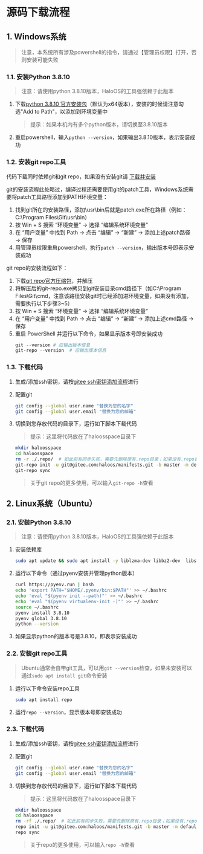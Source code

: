 # 源码下载流程
## 1. Windows系统
> 注意，本系统所有涉及powershell的指令，请通过【管理员权限】打开，否则安装可能失败
### 1.1. 安装Python 3.8.10
> 注意：请使用python 3.8.10版本，HaloOS的工具强依赖于此版本

1. 下载[python 3.8.10 官方安装包](https://www.python.org/ftp/python/3.8.10/python-3.8.10-amd64.exe)（默认为x64版本），安装的时候请注意勾选"Add to Path"，以添加到环境变量中

    > 提示：如果本机内有多个python版本，请切换至3.8.10版本
2. 重启powershell，输入`python --version`，如果输出3.8.10版本，表示安装成功
### 1.2. 安装git repo工具
代码下载同时依赖git和git repo，如果没有安装git请 [下载并安装](https://git-scm.com/downloads/win)

git的安装流程此处略过，编译过程还需要使用git的patch工具，Windows系统需要将patch工具路径添加到PATH环境变量：
1. 找到git所在的安装路径，添加\usr\bin后就是patch.exe所在路径（例如：C:\Program Files\Git\usr\bin）
2. 按 Win + S 搜索 “环境变量” → 选择 “编辑系统环境变量”
3. 在 “用户变量” 中找到 Path → 点击 “编辑” → “新建” → 添加上述patch路径 → 保存
4. 用管理员权限重启powershell，执行`patch --version`，输出版本号即表示安装成功

git repo的安装流程如下：
1. 下载[git repo官方压缩包](https://git-repo.info/releases/v0.7.8/git-repo-0.7.8-Windows-64.zip)，并解压
2. 将解压后的git-repo.exe拷贝到git安装目录cmd路径下（如C:\Program Files\Git\cmd，注意该路径安装git时已经添加进环境变量，如果没有添加，需要执行以下步骤3~5）
3. 按 Win + S 搜索 “环境变量” → 选择 “编辑系统环境变量”
4. 在 “用户变量” 中找到 Path → 点击 “编辑” → “新建” → 添加上述cmd路径 → 保存
5. 重启 PowerShell 并运行以下命令，如果显示版本号即安装成功
    ```powershell
    git --version # 应输出版本信息  
    git-repo --version  # 应输出版本信息  
    ```
### 1.3. 下载代码
1. 生成/添加ssh密钥，请按[gitee ssh密钥添加流程](https://gitee.com/help/articles/4181#article-header0)进行
2. 配置git
    ```bash
    git config --global user.name "替换为您的名字"
    git config --global user.email "替换为您的邮箱"
    ```
3. 切换到您存放代码的目录下，运行如下脚本下载代码
    > 提示：这里将代码放在了haloosspace目录下

    ```bash
    mkdir haloosspace
    cd haloosspace
    rm -r ./.repo/  # 如此前有同步失败，需要先删除原有.repo目录；如果没有.repo目录，可以忽略此步骤
    git-repo init -u git@gitee.com:haloos/manifests.git -b master -m default.xml
    git-repo sync
    ```
    > 关于git repo的更多使用，可以输入`git-repo -h`查看

## 2. Linux系统（Ubuntu）
### 2.1. 安装Python 3.8.10
> 注意：请使用python 3.8.10版本，HaloOS的工具强依赖于此版本
1. 安装依赖库
    ```bash
    sudo apt update && sudo apt install -y liblzma-dev libbz2-dev  libssl-dev build-essential zlib1g-dev libncurses5-dev  libgdbm-dev libnss3-dev  libreadline-dev  libffi-dev  libsqlite3-dev
    ```
2. 运行以下命令（通过pyenv安装并管理python版本）
    ```bash
    curl https://pyenv.run | bash
    echo 'export PATH="$HOME/.pyenv/bin:$PATH"' >> ~/.bashrc
    echo 'eval "$(pyenv init --path)"' >> ~/.bashrc
    echo 'eval "$(pyenv virtualenv-init -)"' >> ~/.bashrc
    source ~/.bashrc
    pyenv install 3.8.10
    pyenv global 3.8.10
    python --version
    ```
3. 如果显示python的版本号是3.8.10，即表示安装成功
### 2.2. 安装git repo工具
> Ubuntu通常会自带git工具，可以用`git --version`检查，如果未安装可以通过`sudo apt install git`命令安装

1. 运行以下命令安装repo工具
    ```bash
    sudo apt install repo
    ```
2. 运行`repo --version`，显示版本号即安装成功
### 2.3. 下载代码
1. 生成/添加ssh密钥，请按[gitee ssh密钥添加流程](https://gitee.com/help/articles/4181#article-header0)进行
2. 配置git
    ```bash
    git config --global user.name "替换为您的名字"
    git config --global user.email "替换为您的邮箱"
    ```
3. 切换到您存放代码的目录下，运行如下脚本下载代码
    > 提示：这里将代码放在了haloosspace目录下

    ```bash
    mkdir haloosspace
    cd haloosspace
    rm -rf ./.repo/  # 如此前有同步失败，需要先删除原有.repo目录；如果没有.repo目录，可以忽略此步骤
    repo init -u git@gitee.com:haloos/manifests.git -b master -m default.xml
    repo sync
    ```

    > 关于repo的更多使用，可以输入`repo -h`查看
